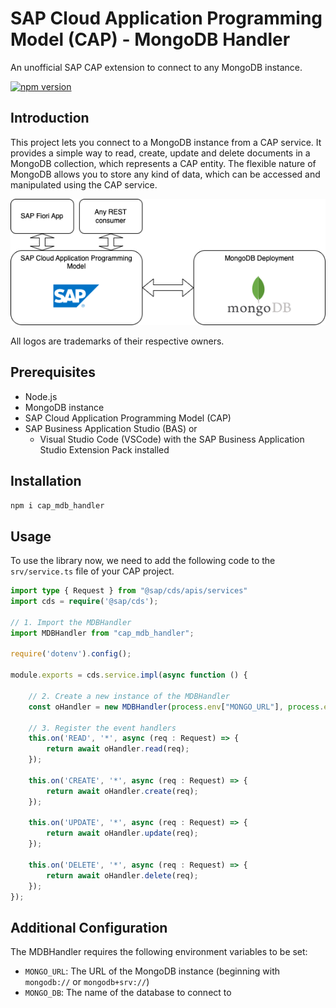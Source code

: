 # SAP Cloud Application Programming Model (CAP) - MongoDB Handler
An unofficial SAP CAP extension to connect to any MongoDB instance.

[![npm version](https://badge.fury.io/js/cap_mdb_handler.svg)](https://badge.fury.io/js/cap_mdb_handler)

## Introduction

This project lets you connect to a MongoDB instance from a CAP service. It provides a simple way to read, create, update and delete documents in a MongoDB collection, which represents a CAP entity. The flexible nature of MongoDB allows you to store any kind of data, which can be accessed and manipulated using the CAP service.

![Architecture](./docs/architecture.png)

All logos are trademarks of their respective owners.

## Prerequisites
- Node.js
- MongoDB instance
- SAP Cloud Application Programming Model (CAP)
- SAP Business Application Studio (BAS) or 
    - Visual Studio Code (VSCode) with the SAP Business Application Studio Extension Pack installed


## Installation
```bash
npm i cap_mdb_handler
```

## Usage
To use the library now, we need to add the following code to the `srv/service.ts` file of your CAP project.

```typescript
import type { Request } from "@sap/cds/apis/services"
import cds = require('@sap/cds');

// 1. Import the MDBHandler
import MDBHandler from "cap_mdb_handler";

require('dotenv').config();

module.exports = cds.service.impl(async function () {

    // 2. Create a new instance of the MDBHandler
    const oHandler = new MDBHandler(process.env["MONGO_URL"], process.env["MONGO_DB"]);

    // 3. Register the event handlers
    this.on('READ', '*', async (req : Request) => {
        return await oHandler.read(req);
    });

    this.on('CREATE', '*', async (req : Request) => {
        return await oHandler.create(req);
    });

    this.on('UPDATE', '*', async (req : Request) => {
        return await oHandler.update(req);
    });

    this.on('DELETE', '*', async (req : Request) => {
        return await oHandler.delete(req);
    });
});
```

## Additional Configuration
The MDBHandler requires the following environment variables to be set:
- `MONGO_URL`: The URL of the MongoDB instance (beginning with `mongodb://` or `mongodb+srv://`)
- `MONGO_DB`: The name of the database to connect to